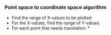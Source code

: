 ﻿### Point space to coordinate space algorithm
* Find the range of X-values to be plotted
* For the X-values, find the range of Y-values
* For each point that needs translation:
    * 